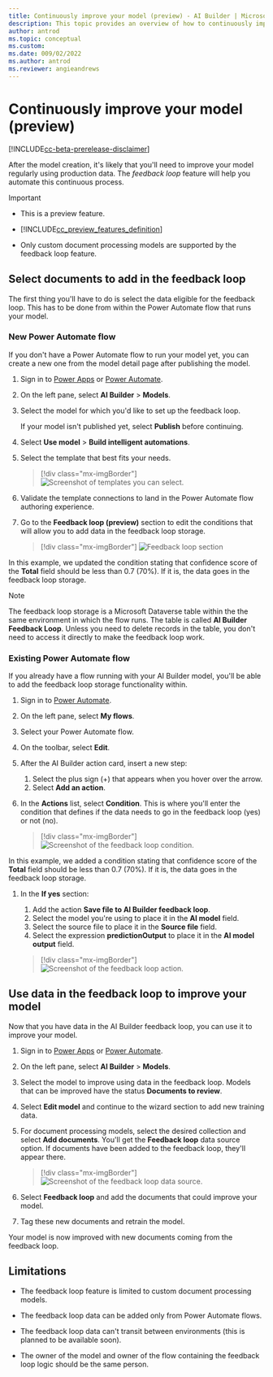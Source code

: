 ```yaml
---
title: Continuously improve your model (preview) - AI Builder | Microsoft Docs
description: This topic provides an overview of how to continuously improve AI Builder models.
author: antrod
ms.topic: conceptual
ms.custom:
ms.date: 009/02/2022
ms.author: antrod
ms.reviewer: angieandrews
---
```


# Continuously improve your model (preview)

[!INCLUDE[cc-beta-prerelease-disclaimer](./includes/cc-beta-prerelease-disclaimer.md)]

After the model creation, it's likely that you'll need to improve your model regularly using production data. The *feedback loop* feature will help you automate this continuous process.

> [!IMPORTANT]
> - This is a preview feature.
>
> - [!INCLUDE[cc_preview_features_definition](includes/cc-preview-features-definition.md)]
>
> - Only custom document processing models are supported by the feedback loop feature.

## Select documents to add in the feedback loop

The first thing you'll have to do is select the data eligible for the feedback loop. This has to be done from within the Power Automate flow that runs your model.

### New Power Automate flow

If you don't have a Power Automate flow to run your model yet, you can create a new one from the model detail page after publishing the model.

1. Sign in to [Power Apps](https://make.powerapps.com/) or [Power Automate](https://flow.microsoft.com/signin).

1. On the left pane, select **AI Builder** > **Models**.

1. Select the model for which you'd like to set up the feedback loop.

    If your model isn't published yet, select **Publish** before continuing.

1. Select **Use model** > **Build intelligent automations**.

1. Select the template that best fits your needs.

    > [!div class="mx-imgBorder"]
    > ![Screenshot of templates you can select.](media/templates-feedbackloop.png "Select template")

1. Validate the template connections to land in the Power Automate flow authoring experience.

1. Go to the **Feedback loop (preview)** section to edit the conditions that will allow you to add data in the feedback loop storage.

    > [!div class="mx-imgBorder"]
    > ![Feedback loop section](media/feedback-loop-section.png "Feedback loop section")

In this example, we updated the condition stating that confidence score of the **Total** field should be less than 0.7 (70%). If it is, the data goes in the feedback loop storage.

> [!NOTE]
> The feedback loop storage is a Microsoft Dataverse table within the the same environment in which the flow runs. The table is called **AI Builder Feedback Loop**. Unless you need to delete records in the table, you don't need to access it directly to make the feedback loop work.

### Existing Power Automate flow

If you already have a flow running with your AI Builder model, you'll be able to add the feedback loop storage functionality within.

1. Sign in to [Power Automate](https://flow.microsoft.com/signin).

1. On the left pane, select **My flows**.

1. Select your Power Automate flow.

1. On the toolbar, select **Edit**.

1. After the AI Builder action card, insert a new step:
    1. Select the plus sign (+) that appears when you hover over the arrow.
    1. Select **Add an action**.

1. In the **Actions** list, select **Condition**. This is where you'll enter the condition that defines if the data needs to go in the feedback loop (yes) or not (no).

    > [!div class="mx-imgBorder"]
    > ![Screenshot of the feedback loop condition.](media/feedback-loop-condition.png "Feedback loop condition")

In this example, we added a condition stating that confidence score of the **Total** field should be less than 0.7 (70%). If it is, the data goes in the feedback loop storage.

1. In the **If yes** section:
    1. Add the action **Save file to AI Builder feedback loop**.
    1. Select the model you're using to place it in the **AI model** field.
    1. Select the source file to place it in the **Source file** field.
    1. Select the expression **predictionOutput** to place it in the **AI model output** field.

    > [!div class="mx-imgBorder"]
    > ![Screenshot of the feedback loop action.](media/feedback-loop-action.png "Feedback loop action")

## Use data in the feedback loop to improve your model

Now that you have data in the AI Builder feedback loop, you can use it to improve your model.

1. Sign in to [Power Apps](https://make.powerapps.com/) or [Power Automate](https://flow.microsoft.com/signin).

1. On the left pane, select **AI Builder** > **Models**.

1. Select the model to improve using data in the feedback loop. Models that can be improved have the status **Documents to review**.

1. Select **Edit model** and continue to the wizard section to add new training data.

1. For document processing models, select the desired collection and select **Add documents**. You'll get the **Feedback loop** data source option. If documents have been added to the feedback loop, they'll appear there.

    > [!div class="mx-imgBorder"]
    > ![Screenshot of the feedback loop data source.](media/feedback-loop-datasource.png "Feedback loop data source")

1. Select **Feedback loop** and add the documents that could improve your model.

1. Tag these new documents and retrain the model.

Your model is now improved with new documents coming from the feedback loop.

## Limitations

- The feedback loop feature is limited to custom document processing models.

- The feedback loop data can be added only from Power Automate flows.

- The feedback loop data can't transit between environments (this is planned to be available soon).

- The owner of the model and owner of the flow containing the feedback loop logic should be the same person.
